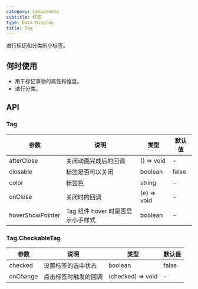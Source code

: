 ```yaml
---
category: Components
subtitle: 标签
type: Data Display
title: Tag
---
```


进行标记和分类的小标签。

## 何时使用

- 用于标记事物的属性和维度。
- 进行分类。

## API

### Tag

| 参数 | 说明 | 类型 | 默认值 |
| --- | --- | --- | --- |
| afterClose | 关闭动画完成后的回调 | () => void | - |
| closable | 标签是否可以关闭 | boolean | false |
| color | 标签色 | string | - |
| onClose | 关闭时的回调 | (e) => void | - |
| hoverShowPointer | Tag 组件 hover 时是否显示小手样式 | boolean | - |

### Tag.CheckableTag

| 参数 | 说明 | 类型 | 默认值 |
| --- | --- | --- | --- |
| checked | 设置标签的选中状态 | boolean | false |
| onChange | 点击标签时触发的回调 | (checked) => void | - |
